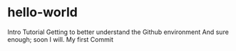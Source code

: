 # hello-world
Intro Tutorial
Getting to better understand the Github environment
And sure enough; soon I will.
My first Commit
